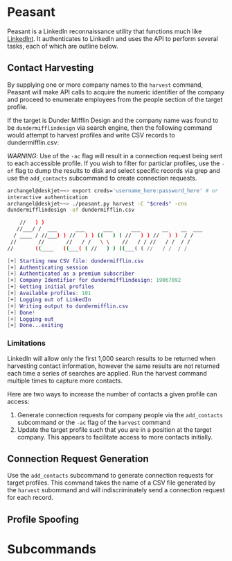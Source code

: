 # Peasant

Peasant is a LinkedIn reconnaissance utility that functions much like
[LinkedInt](https://github.com/vysecurity/LinkedInt). It authenticates
to LinkedIn and uses the API to perform several tasks, each of which
are outline below.

## Contact Harvesting

By supplying one or more company names to the `harvest` command,
Peasant will make API calls to acquire the numeric identifier of
the company and proceed to enumerate employees from the people
section of the target profile.

If the target is Dunder Mifflin Design and the company name was found
to be `dundermifflindesign` via search engine, then the following command
would attempt to harvest profiles and write CSV records to dundermifflin.csv:

_WARNING_: Use of the `-ac` flag will result in a connection request being
sent to each accessible profile. If you wish to filter for particlar profiles,
use the `-of` flag to dump the results to disk and select specific records
via grep and use the `add_contacts` subcommand to create connection requests.

```bash
archangel@deskjet~~> export creds='username_here:password_here' # or 
interactive authentication 
archangel@deskjet~~> ./peasant.py harvest -C "$creds" -cns 
dundermifflindesign -of dundermifflin.csv

    //   ) )
   //___/ /  ___      ___      ___      ___       __    __  ___
  / ____ / //___) ) //   ) ) ((   ) ) //   ) ) //   ) )  / /
 //       //       //   / /   \ \    //   / / //   / /  / /
//       ((____   ((___( ( //   ) ) ((___( ( //   / /  / /

[+] Starting new CSV file: dundermifflin.csv
[+] Authenticating session
[+] Authenticated as a premium subscriber
[+] Company Identifier for dundermifflindesign: 19067092
[+] Getting initial profiles
[+] Available profiles: 101
[+] Logging out of LinkedIn
[+] Writing output to dundermifflin.csv
[+] Done!
[+] Logging out
[+] Done...exiting
```

### Limitations

LinkedIn will allow only the first 1,000 search results to be returned
when harvesting contact information, however the same results are not
returned each time a series of searches are applied. Run the harvest
command multiple times to capture more contacts.

Here are two ways to increase the number of contacts a given profile
can access:

1. Generate connection requests for company people via the `add_contacts`
subcommand or the `-ac` flag of the `harvest` command
2. Update the target profile such that you are in a position at the target
company. This appears to facilitate access to more contacts initially.

## Connection Request Generation

Use the `add_contacts` subcommand to generate connection requests for
target profiles. This command takes the name of a CSV file generated
by the `harvest` subommand and will indiscriminately send a connection
request for each record.

## Profile Spoofing

# Subcommands
